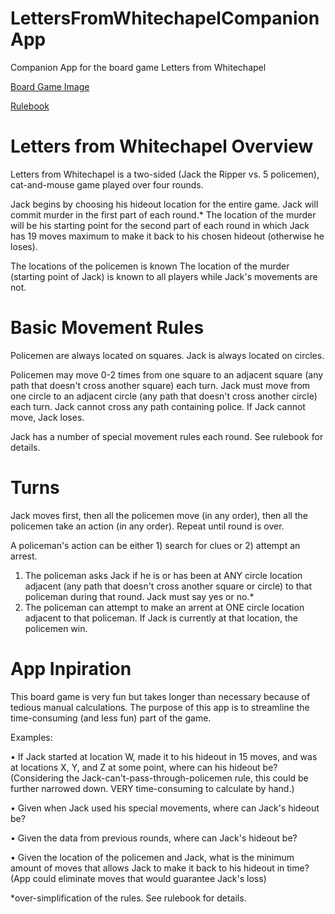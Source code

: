 # LettersFromWhitechapelCompanionApp
Companion App for the board game Letters from Whitechapel

[Board Game Image](https://cf.geekdo-images.com/images/pic2291287.jpg)

[Rulebook](https://images-cdn.fantasyflightgames.com/ffg_content/letters-from-whitechapel/LFH_rules_letter_EN%20low%20res.pdf)

# Letters from Whitechapel Overview

Letters from Whitechapel is a two-sided (Jack the Ripper vs. 5 policemen), cat-and-mouse game played over four rounds.

Jack begins by choosing his hideout location for the entire game. Jack will commit murder in the first part of each round.* The location of the murder will be his starting point for the second part of each round in which Jack has 19 moves maximum to make it back to his chosen hideout (otherwise he loses).

The locations of the policemen is known 
The location of the murder (starting point of Jack) is known to all players while Jack's movements are not.

# Basic Movement Rules

Policemen are always located on squares.
Jack is always located on circles.

Policemen may move 0-2 times from one square to an adjacent square (any path that doesn't cross another square) each turn.
Jack must move from one circle to an adjacent circle (any path that doesn't cross another circle) each turn. Jack cannot cross any path containing police. If Jack cannot move, Jack loses.

Jack has a number of special movement rules each round. See rulebook for details.

# Turns

Jack moves first, then all the policemen move (in any order), then all the policemen take an action (in any order). Repeat until round is over.

A policeman's action can be either 1) search for clues or 2) attempt an arrest.
1) The policeman asks Jack if he is or has been at ANY circle location adjacent (any path that doesn't cross another square or circle) to that policeman during that round. Jack must say yes or no.*
2) The policeman can attempt to make an arrent at ONE circle location adjacent to that policeman. If Jack is currently at that location, the policemen win.

# App Inpiration
This board game is very fun but takes longer than necessary because of tedious manual calculations. The purpose of this app is to streamline the time-consuming (and less fun) part of the game.

Examples:

• If Jack started at location W, made it to his hideout in 15 moves, and was at locations X, Y, and Z at some point, where can his hideout be? (Considering the Jack-can't-pass-through-policemen rule, this could be further narrowed down. VERY time-consuming to calculate by hand.)

• Given when Jack used his special movements, where can Jack's hideout be?

• Given the data from previous rounds, where can Jack's hideout be?

• Given the location of the policemen and Jack, what is the minimum amount of moves that allows Jack to make it back to his hideout in time? (App could eliminate moves that would guarantee Jack's loss)

*over-simplification of the rules. See rulebook for details.

